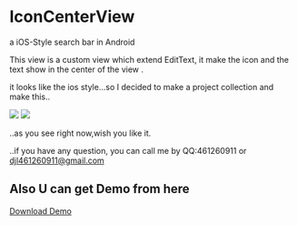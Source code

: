 # IconCenterView
a iOS-Style search bar in Android

This view is a custom view which extend EditText, it make the icon and the text show in the center of the view .<br>

it looks like the ios style...so I decided to make a project collection and make this..<br>

![](https://github.com/5peak2me/IconCenterView/blob/master/imgs/iOS.gif)
![](https://github.com/5peak2me/IconCenterView/blob/master/imgs/Android.gif)

..as you see right now,wish you like it.

..if you have any question, you can call me by QQ:461260911 or djl461260911@gmail.com

## Also U can get Demo from here

[Download Demo](https://raw.githubusercontent.com/5peak2me/IconCenterView/master/demo/demo.apk)
